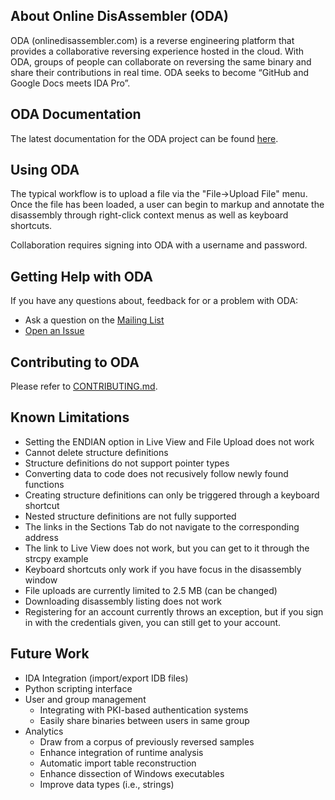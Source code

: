 ## About Online DisAssembler (ODA)

ODA (onlinedisassembler.com) is a reverse engineering platform that provides a
collaborative reversing experience hosted in the cloud.  With ODA, groups of
people can collaborate on reversing the same binary and share their
contributions in real time.  ODA seeks to become “GitHub and Google Docs meets
IDA Pro”.

## ODA Documentation

The latest documentation for the ODA project can be found
[here](https://onlinedisassembler.com/doc).

## Using ODA

The typical workflow is to upload a file via the "File->Upload File" menu.
Once the file has been loaded, a user can begin to markup and annotate the
disassembly through right-click context menus as well as keyboard shortcuts.

Collaboration requires signing into ODA with a username and password.

## Getting Help with ODA

If you have any questions about, feedback for or a problem with ODA:

* Ask a question on the [Mailing List](https://groups.google.com/a/syscall7.com/forum/#!forum/oda)
* [Open an Issue](https://github.com/syscall7/oda/issues/new)

## Contributing to ODA

Please refer to [CONTRIBUTING.md](CONTRIBUTING.md).

## Known Limitations

* Setting the ENDIAN option in Live View and File Upload does not work
* Cannot delete structure definitions
* Structure definitions do not support pointer types
* Converting data to code does not recusively follow newly found functions
* Creating structure definitions can only be triggered through a keyboard shortcut
* Nested structure definitions are not fully supported
* The links in the Sections Tab do not navigate to the corresponding address
* The link to Live View does not work, but you can get to it through the
  strcpy example
* Keyboard shortcuts only work if you have focus in the disassembly window
* File uploads are currently limited to 2.5 MB (can be changed)
* Downloading disassembly listing does not work
* Registering for an account currently throws an exception, but if you sign in
  with the credentials given, you can still get to your account.

## Future Work

* IDA Integration (import/export IDB files)
* Python scripting interface
* User and group management
  * Integrating with PKI-based authentication systems
  * Easily share binaries between users in same group
* Analytics
  * Draw from a corpus of previously reversed samples
  * Enhance integration of runtime analysis
  * Automatic import table reconstruction
  * Enhance dissection of Windows executables
  * Improve data types (i.e., strings)
